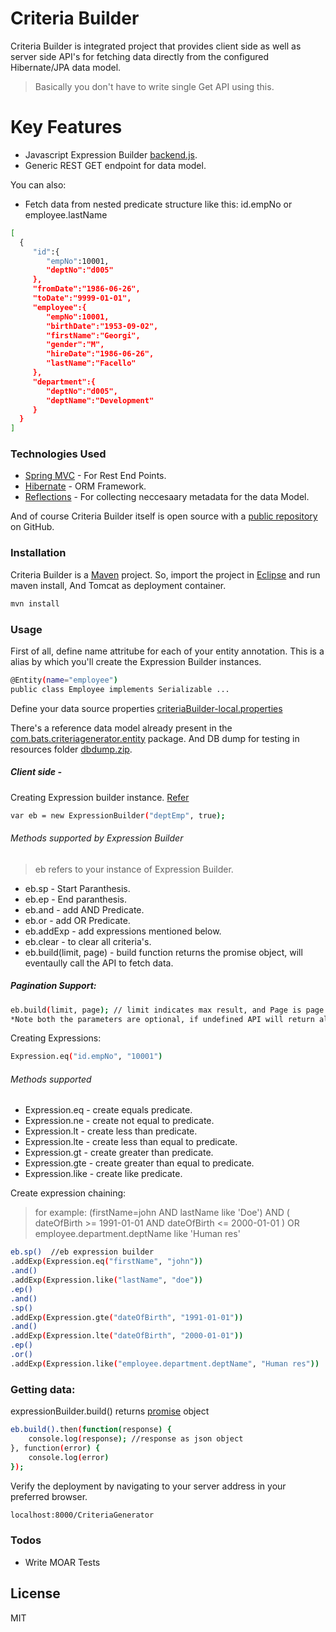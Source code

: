 # Criteria Builder

Criteria Builder is integrated project that provides client side as well as server side API's for fetching data directly from the configured Hibernate/JPA data model.

> Basically you don't have to write single Get API using this.

# Key Features
  - Javascript Expression Builder [backend.js](https://github.com/tairmansd/CriteriaBuilder/blob/master/src/main/webapp/scripts/backend.js).
  - Generic REST GET endpoint for data model.

You can also:
  - Fetch data from nested predicate structure like this:  id.empNo or employee.lastName
 ```sh
[
   {
      "id":{
         "empNo":10001,
         "deptNo":"d005"
      },
      "fromDate":"1986-06-26",
      "toDate":"9999-01-01",
      "employee":{
         "empNo":10001,
         "birthDate":"1953-09-02",
         "firstName":"Georgi",
         "gender":"M",
         "hireDate":"1986-06-26",
         "lastName":"Facello"
      },
      "department":{
         "deptNo":"d005",
         "deptName":"Development"
      }
   }
]
```

### Technologies Used

* [Spring MVC](https://docs.spring.io/spring/docs/current/spring-framework-reference/html/mvc.html) - For Rest End Points.
* [Hibernate](http://hibernate.org/orm/) - ORM Framework.
* [Reflections](https://github.com/ronmamo/reflections) - For collecting neccesaary metadata for the data Model.

And of course Criteria Builder itself is open source with a [public repository](https://github.com/tairmansd/CriteriaBuilder)
 on GitHub.

### Installation

Criteria Builder is a [Maven](https://maven.apache.org/) project. So, import the project in [Eclipse](https://eclipse.org/) and run maven install, And Tomcat as deployment container.

```sh
mvn install
```

### Usage

First of all, define name attritube for each of your entity annotation. This is a alias by which you'll create the Expression Builder instances.
```sh
@Entity(name="employee")
public class Employee implements Serializable ...
```

Define your data source properties [criteriaBuilder-local.properties](https://github.com/tairmansd/CriteriaBuilder/blob/master/src/main/resources/criteriaBuilder-local.properties)

There's a reference data model already present in the [com.bats.criteriagenerator.entity](https://github.com/tairmansd/CriteriaBuilder/tree/master/src/main/java/com/bats/criteriagenerator/entity) package. And DB dump for testing in resources folder [dbdump.zip](https://github.com/tairmansd/CriteriaBuilder/tree/master/src/main/resources).

##### Client side - 

Creating Expression builder instance. [Refer](https://github.com/tairmansd/CriteriaBuilder/blob/master/src/main/webapp/scripts/backend.js)

```sh
var eb = new ExpressionBuilder("deptEmp", true);
```

###### Methods supported by Expression Builder

> eb refers to your instance of Expression Builder.

 - eb.sp - Start Paranthesis.
 - eb.ep - End paranthesis.
 - eb.and - add AND Predicate.
 - eb.or - add OR Predicate.
 - eb.addExp - add expressions mentioned below.
 - eb.clear - to clear all criteria's.
 - eb.build(limit, page) - build function returns the promise object, will eventaully call the API to fetch data.

##### Pagination Support:
```sh
eb.build(limit, page); // limit indicates max result, and Page is page number, 
*Note both the parameters are optional, if undefined API will return all the data.
``` 


Creating Expressions:
```sh
Expression.eq("id.empNo", "10001")
```

###### Methods supported

 - Expression.eq - create equals predicate.
 - Expression.ne - create not equal to predicate.
 - Expression.lt - create less than predicate.
 - Expression.lte - create less than equal to predicate.
 - Expression.gt - create greater than predicate.
 - Expression.gte - create greater than equal to predicate.
 - Expression.like - create like predicate.

Create expression chaining: 
> for example: (firstName=john AND lastName like 'Doe') AND ( dateOfBirth >= 1991-01-01 AND dateOfBirth <= 2000-01-01 ) OR employee.department.deptName like 'Human res'
```sh
eb.sp()  //eb expression builder
.addExp(Expression.eq("firstName", "john"))
.and()
.addExp(Expression.like("lastName", "doe"))
.ep()
.and()
.sp()
.addExp(Expression.gte("dateOfBirth", "1991-01-01"))
.and()
.addExp(Expression.lte("dateOfBirth", "2000-01-01"))
.ep()
.or()
.addExp(Expression.like("employee.department.deptName", "Human res"))
```

### Getting data:

expressionBuilder.build() returns [promise](https://developer.mozilla.org/en/docs/Web/JavaScript/Reference/Global_Objects/Promise) object
```sh
eb.build().then(function(response) {
    console.log(response); //response as json object
}, function(error) {
    console.log(error)
});
```

Verify the deployment by navigating to your server address in your preferred browser.

```sh
localhost:8000/CriteriaGenerator
```

### Todos
 - Write MOAR Tests

License
----

MIT
